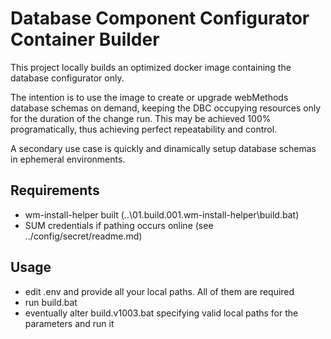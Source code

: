 # Database Component Configurator Container Builder

This project locally builds an optimized docker image containing the database configurator only.

The intention is to use the image to create or upgrade webMethods database schemas on demand, keeping the DBC occupying resources only for the duration of the change run. This may be achieved 100% programatically, thus achieving perfect repeatability and control.

A secondary use case is quickly and dinamically setup database schemas in ephemeral environments.

## Requirements

- wm-install-helper built (..\01.build.001.wm-install-helper\build.bat)
- SUM credentials if pathing occurs online (see ../config/secret/readme.md)

## Usage

- edit .env and provide all your local paths. All of them are required
- run build.bat
- eventually alter build.v1003.bat specifying valid local paths for the parameters and run it
